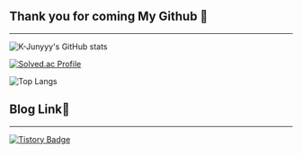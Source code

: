 ## Thank you for coming My Github 👋
---

![K-Junyyy's GitHub stats](https://github-readme-stats.vercel.app/api?username=Kimbumsoo99&show_icons=true&theme=highcontrast) 

[![Solved.ac Profile](http://mazassumnida.wtf/api/generate_badge?boj=show7441)](https://solved.ac/show7441)

![Top Langs](https://github-readme-stats.vercel.app/api/top-langs/?username=Kimbumsoo99&theme=highcontrast)

## Blog Link🚀
---

[![Tistory Badge](https://img.shields.io/badge/Tech%20Blog-555263?style=flat&logoColor=white)](https://velog.io/@show7441)

<!--
**Kimbumsoo99/Kimbumsoo99** is a ✨ _special_ ✨ repository because its `README.md` (this file) appears on your GitHub profile.

Here are some ideas to get you started:

- 🔭 I’m currently working on ...
- 🌱 I’m currently learning ...
- 👯 I’m looking to collaborate on ...
- 🤔 I’m looking for help with ...
- 💬 Ask me about ...
- 📫 How to reach me: ...
- 😄 Pronouns: ...
- ⚡ Fun fact: ...
-->
